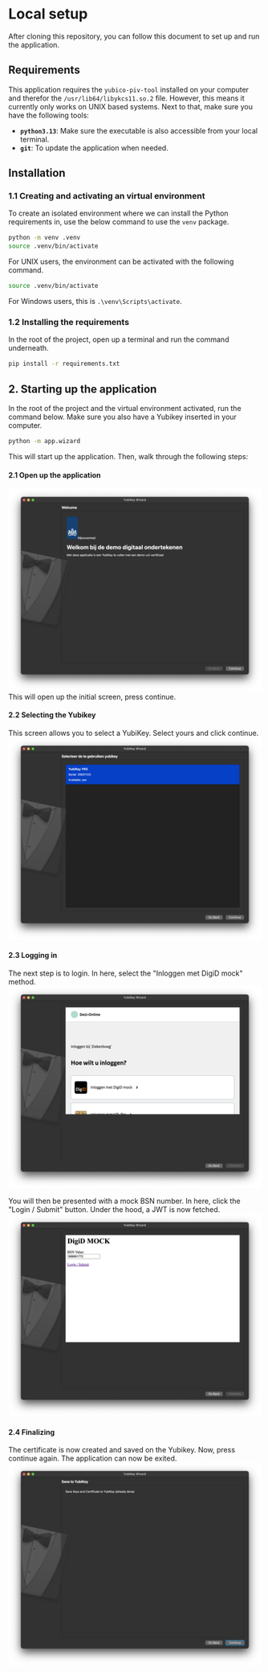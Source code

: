 # Local setup
After cloning this repository, you can follow this document to set up and run the application. 

## Requirements
This application requires the `yubico-piv-tool` installed on your computer and therefor the `/usr/lib64/libykcs11.so.2` file. However, this means it currently only works on UNIX based systems. Next to that, make sure you have the following tools:
- **`python3.13`**: Make sure the executable is also accessible from your local terminal. 
- **`git`**: To update the application when needed.

## Installation
### 1.1 Creating and activating an virtual environment
To create an isolated environment where we can install the Python requirements in, use the below command to use the `venv` package.

```bash
python -m venv .venv
source .venv/bin/activate
```

For UNIX users, the environment can be activated with the following command.
```bash
source .venv/bin/activate
```

For Windows users, this is `.\venv\Scripts\activate`.

### 1.2 Installing the requirements
In the root of the project, open up a terminal and run the command underneath.

```bash
pip install -r requirements.txt
```



## 2. Starting up the application
In the root of the project and the virtual environment activated, run the command below. Make sure you also have a Yubikey inserted in your computer.

```bash
python -m app.wizard
```

This will start up the application. Then, walk through the following steps:

#### 2.1 Open up the application
![alt text](image.png)
This will open up the initial screen, press continue. 

#### 2.2 Selecting the Yubikey
This screen allows you to select a YubiKey. Select yours and click continue.
![alt text](image-1.png)

#### 2.3 Logging in
The next step is to login. In here, select the "Inloggen met DigiD mock" method. 
![alt text](image-4.png) 

You will then be presented with a mock BSN number. In here, click the "Login / Submit" button. Under the hood, a JWT is now fetched.
![alt text](image-5.png)

#### 2.4 Finalizing
The certificate is now created and saved on the Yubikey. Now, press continue again. The application can now be exited. 
![alt text](image-6.png)

